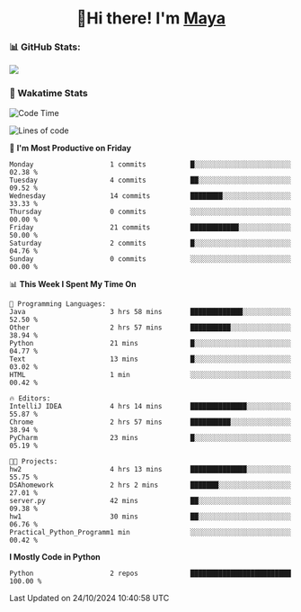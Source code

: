  <h1 align="center">👋Hi there! I'm <a href="https://liumyblog.cn">Maya</a></h1>

### 📊 GitHub Stats:
<p href="https://github.com/anuraghazra/github-readme-stats">
<img align="left" src="https://github-readme-stats.vercel.app/api?username=liumy-lay&show_icons=true&title_color=ffffff&icon_color=ffffff&text_color=ffffff&bg_color=D80835&hide_title=true" />
</p>
<br clear="left"/>

### 🚀 Wakatime Stats
<!--START_SECTION:waka-->
![Code Time](http://img.shields.io/badge/Code%20Time-110%20hrs%2025%20mins-blue)

![Lines of code](https://img.shields.io/badge/From%20Hello%20World%20I%27ve%20Written-0%20lines%20of%20code-blue)

📅 **I'm Most Productive on Friday** 

```text
Monday                   1 commits           █░░░░░░░░░░░░░░░░░░░░░░░░   02.38 % 
Tuesday                  4 commits           ██░░░░░░░░░░░░░░░░░░░░░░░   09.52 % 
Wednesday                14 commits          ████████░░░░░░░░░░░░░░░░░   33.33 % 
Thursday                 0 commits           ░░░░░░░░░░░░░░░░░░░░░░░░░   00.00 % 
Friday                   21 commits          ████████████░░░░░░░░░░░░░   50.00 % 
Saturday                 2 commits           █░░░░░░░░░░░░░░░░░░░░░░░░   04.76 % 
Sunday                   0 commits           ░░░░░░░░░░░░░░░░░░░░░░░░░   00.00 % 
```


📊 **This Week I Spent My Time On** 

```text
💬 Programming Languages: 
Java                     3 hrs 58 mins       █████████████░░░░░░░░░░░░   52.50 % 
Other                    2 hrs 57 mins       ██████████░░░░░░░░░░░░░░░   38.94 % 
Python                   21 mins             █░░░░░░░░░░░░░░░░░░░░░░░░   04.77 % 
Text                     13 mins             █░░░░░░░░░░░░░░░░░░░░░░░░   03.02 % 
HTML                     1 min               ░░░░░░░░░░░░░░░░░░░░░░░░░   00.42 % 

🔥 Editors: 
IntelliJ IDEA            4 hrs 14 mins       ██████████████░░░░░░░░░░░   55.87 % 
Chrome                   2 hrs 57 mins       ██████████░░░░░░░░░░░░░░░   38.94 % 
PyCharm                  23 mins             █░░░░░░░░░░░░░░░░░░░░░░░░   05.19 % 

🐱‍💻 Projects: 
hw2                      4 hrs 13 mins       ██████████████░░░░░░░░░░░   55.75 % 
DSAhomework              2 hrs 2 mins        ███████░░░░░░░░░░░░░░░░░░   27.01 % 
server.py                42 mins             ██░░░░░░░░░░░░░░░░░░░░░░░   09.38 % 
hw1                      30 mins             ██░░░░░░░░░░░░░░░░░░░░░░░   06.76 % 
Practical_Python_Programm1 min               ░░░░░░░░░░░░░░░░░░░░░░░░░   00.42 % 
```

**I Mostly Code in Python** 

```text
Python                   2 repos             █████████████████████████   100.00 % 
```




 Last Updated on 24/10/2024 10:40:58 UTC
<!--END_SECTION:waka-->
